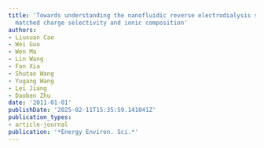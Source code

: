 ```yaml
---
title: 'Towards understanding the nanofluidic reverse electrodialysis system: well
  matched charge selectivity and ionic composition'
authors:
- Liuxuan Cao
- Wei Guo
- Wen Ma
- Lin Wang
- Fan Xia
- Shutao Wang
- Yugang Wang
- Lei Jiang
- Daoben Zhu
date: '2011-01-01'
publishDate: '2025-02-11T15:35:59.141041Z'
publication_types:
- article-journal
publication: '*Energy Environ. Sci.*'
---
```

